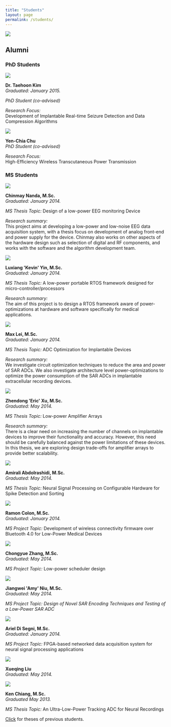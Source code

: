 ```yaml
--- 
title: "Students"
layout: page 
permalink: /students/ 
---
```


![](/assets/images/students.jpg)


Alumni
------

### PhD Students

![](/assets/images/students/TaehoonKim.jpg)

**Dr. Taehoon Kim**  
_Graduated: January 2015._  
  
_PhD Student (co-advised)_  
  
_Research Focus:_  
Development of Implantable Real-time Seizure Detection and Data Compression Algorithms  
  

![](/assets/images/students/YenChiaChu.jpg)

**Yen-Chia Chu**  
_PhD Student (co-advised)_  
  
_Research Focus:_  
High-Efficiency Wireless Transcutaneous Power Transmission  
  

  

### MS Students

![](/assets/images/students/ChinmayNanda.jpg)

**Chinmay Nanda, M.Sc.**  
_Graduated: January 2014._  
  
_MS Thesis Topic:_ Design of a low-power EEG monitoring Device  
  
_Research summary:_  
This project aims at developing a low-power and low-noise EEG data acquisition system, with a thesis focus on development of analog front-end and power supply for the device. Chinmay also works on other aspects of the hardware design such as selection of digital and RF components, and works with the software and the algorithm development team.

![](/assets/images/students/LuxiangYin.jpg)

**Luxiang 'Kevin' Yin, M.Sc.**  
_Graduated: January 2014._  
  
_MS Thesis Topic:_ A low-power portable RTOS framework designed for micro-controller/processors  
  
_Research summary:_  
The aim of this project is to design a RTOS framework aware of power-optimizations at hardware and software specifically for medical applications.

![](/assets/images/students/MaxLei.jpg)

**Max Lei, M.Sc.**  
_Graduated: January 2014._  
  
_MS Thesis Topic:_ ADC Optimization for Implantable Devices  
  
_Research summary:_  
We investigate circuit optimization techniques to reduce the area and power of SAR ADCs. We also investigate architecture level power-optimizations to optimize the power consumption of the SAR ADCs in implantable extracellular recording devices.

![](/assets/images/students/EricZhendongXu.jpg)

**Zhendong 'Eric' Xu, M.Sc.**  
_Graduated: May 2014._  
  
_MS Thesis Topic:_ Low-power Amplifier Arrays  
  
_Research summary:_  
There is a clear need on increasing the number of channels on implantable devices to improve their functionality and accuracy. However, this need should be carefully balanced against the power limitations of these devices. In this thesis, we are exploring design trade-offs for amplifier arrays to provide better scalability.  

![](/assets/images/students/AmiraliAbdolrashidi.jpg)

**Amirali Abdolrashidi, M.Sc.**  
_Graduated: May 2014._  
  
_MS Thesis Topic:_ Neural Signal Processing on Configurable Hardware for Spike Detection and Sorting  
  

![](/assets/images/students/RamonColon.jpg)

**Ramon Colon, M.Sc.**  
_Graduated: January 2014._  
  
_MS Project Topic:_ Development of wireless connectivity firmware over Bluetooth 4.0 for Low-Power Medical Devices

![](/assets/images/students/ChongyueZhang.jpg)

**Chongyue Zhang, M.Sc.**  
_Graduated: May 2014._  
  
_MS Project Topic:_ Low-power scheduler design  
  

![](/assets/images/students/JiangweiNiu.jpg)

**Jiangwei 'Amy' Niu, M.Sc.**  
_Graduated: May 2014._  
  
_MS Project Topic: Design of Novel SAR Encoding Techniques and Testing of a Low-Power SAR ADC_  
  

![](/assets/images/students/ArielDiSegni.jpg)

**Ariel Di Segni, M.Sc.**  
_Graduated: January 2014._  
  
_MS Project Topic:_ FPGA-based networked data acquisition system for neural signal processing applications  
  

![](/assets/images/students/XueqingLiu.jpg)

**Xueqing Liu**  
_Graduated: May 2014._  
  

![](/assets/images/students/KenChiang.jpg)

**Ken Chiang, M.Sc.**  
_Graduated May 2013._  
  
_MS Thesis Topic:_ An Ultra-Low-Power Tracking ADC for Neural Recordings  
  

  
[Click](pubs.html#thesessupervised) for theses of previous students.  
